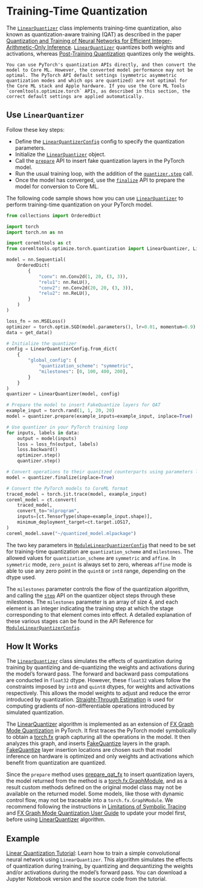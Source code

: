 # Training-Time Quantization

The [`LinearQuantizer`](https://apple.github.io/coremltools/source/coremltools.optimize.torch.quantization.html#coremltools.optimize.torch.quantization.LinearQuantizer) class implements training-time quantization, also known as quantization-aware training (QAT) as described in the paper [Quantization and Training of Neural Networks for Efficient Integer-Arithmetic-Only Inference](https://arxiv.org/pdf/1712.05877.pdf). [`LinearQuantizer`](https://apple.github.io/coremltools/source/coremltools.optimize.torch.quantization.html#coremltools.optimize.torch.quantization.LinearQuantizer) quantizes both weights and activations, whereas [Post-Training Quantization](data-free-quantization) quantizes only the weights.

```{admonition} PyTorch quantization APIs
You can use PyTorch's quantization APIs directly, and then convert the model to Core ML. However, the converted model performance may not be optimal. The PyTorch API default settings (symmetric asymmetric quantization modes and which ops are quantized) are not optimal for the Core ML stack and Apple hardware. If you use the Core ML Tools `coremltools.optimize.torch` APIs, as described in this section, the correct default settings are applied automatically.
```

## Use `LinearQuantizer`

Follow these key steps: 

- Define the [`LinearQuantizerConfig`](https://apple.github.io/coremltools/source/coremltools.optimize.torch.quantization.html#coremltools.optimize.torch.quantization.LinearQuantizerConfig) config to specify the quantization parameters.
- Initialize the [`LinearQuantizer`](https://apple.github.io/coremltools/source/coremltools.optimize.torch.quantization.html#coremltools.optimize.torch.quantization.LinearQuantizer) object.
- Call the [`prepare`](https://apple.github.io/coremltools/source/coremltools.optimize.torch.quantization.html#coremltools.optimize.torch.quantization.LinearQuantizer.prepare) API to insert fake quantization layers in the PyTorch model.
- Run the usual training loop, with the addition of the [`quantizer.step`](https://apple.github.io/coremltools/source/coremltools.optimize.torch.quantization.html#coremltools.optimize.torch.quantization.LinearQuantizer.step) call.
- Once the model has converged, use the [`finalize`](https://apple.github.io/coremltools/source/coremltools.optimize.torch.quantization.html#coremltools.optimize.torch.quantization.LinearQuantizer.finalize) API to prepare the model for conversion to Core ML.

The following code sample shows how you can use [`LinearQuantizer`](https://apple.github.io/coremltools/source/coremltools.optimize.torch.quantization.html#coremltools.optimize.torch.quantization.LinearQuantizer) to perform training-time quantization on your PyTorch model.  

```python
from collections import OrderedDict

import torch
import torch.nn as nn

import coremltools as ct
from coremltools.optimize.torch.quantization import LinearQuantizer, LinearQuantizerConfig

model = nn.Sequential(
    OrderedDict(
        {
            "conv": nn.Conv2d(1, 20, (3, 3)),
            "relu1": nn.ReLU(),
            "conv2": nn.Conv2d(20, 20, (3, 3)),
            "relu2": nn.ReLU(),
        }
    )
)

loss_fn = nn.MSELoss()
optimizer = torch.optim.SGD(model.parameters(), lr=0.01, momentum=0.9)
data = get_data()

# Initialize the quantizer
config = LinearQuantizerConfig.from_dict(
    {
        "global_config": {
            "quantization_scheme": "symmetric",
            "milestones": [0, 100, 400, 200],
        }
    }
)
quantizer = LinearQuantizer(model, config)

# Prepare the model to insert FakeQuantize layers for QAT
example_input = torch.rand(1, 1, 20, 20)
model = quantizer.prepare(example_inputs=example_input, inplace=True)

# Use quantizer in your PyTorch training loop
for inputs, labels in data:
    output = model(inputs)
    loss = loss_fn(output, labels)
    loss.backward()
    optimizer.step()
    quantizer.step()

# Convert operations to their quanitzed counterparts using parameters learnt via QAT
model = quantizer.finalize(inplace=True)

# Convert the PyTorch models to CoreML format
traced_model = torch.jit.trace(model, example_input)
coreml_model = ct.convert(
    traced_model,
    convert_to="mlprogram",
    inputs=[ct.TensorType(shape=example_input.shape)],
    minimum_deployment_target=ct.target.iOS17,
)
coreml_model.save("~/quantized_model.mlpackage")
```

The two key parameters in [`ModuleLinearQuantizerConfig`](https://apple.github.io/coremltools/source/coremltools.optimize.torch.quantization.html#coremltools.optimize.torch.quantization.ModuleLinearQuantizerConfig) that need to be set for training-time quantization are `quantization_scheme` and `milestones`. The allowed values for `quantization_scheme` are `symmetric` and `affine`. In `symmetric` mode, `zero_point` is always set to zero, whereas `affine` mode is able to use any zero point in the `quint8` or `int8` range, depending on the dtype used. 

The `milestones` parameter controls the flow of the quantization algorithm, and calling the [`step`](https://apple.github.io/coremltools/source/coremltools.optimize.torch.quantization.html#coremltools.optimize.torch.quantization.LinearQuantizer.step) API on the quantizer object steps through these milestones. The `milestones` parameter is an array of size 4, and each element is an integer indicating the training step at which the stage corresponding to that element comes into effect. A detailed explanation of these various stages can be found in the API Reference for [`ModuleLinearQuantizerConfig`](https://apple.github.io/coremltools/source/coremltools.optimize.torch.quantization.html#coremltools.optimize.torch.quantization.ModuleLinearQuantizerConfig).

## How It Works

The [`LinearQuantizer`](https://apple.github.io/coremltools/source/coremltools.optimize.torch.quantization.html#coremltools.optimize.torch.quantization.LinearQuantizer) class simulates the effects of quantization during training by quantizing and de-quantizing the weights and activations during the model’s forward pass. The forward and backward pass computations are conducted in `float32` dtype. However, these `float32` values follow the constraints imposed by `int8` and `quint8` dtypes, for weights and activations respectively. This allows the model weights to adjust and reduce the error introduced by quantization.  [Straight-Through Estimation](https://arxiv.org/pdf/1308.3432.pdf) is used for computing gradients of non-differentiable operations introduced by simulated quantization.

The [LinearQuantizer](https://apple.github.io/coremltools/source/coremltools.optimize.torch.quantization.html#coremltools.optimize.torch.quantization.LinearQuantizer) algorithm is implemented as an extension of [FX Graph Mode Quantization](https://pytorch.org/tutorials/prototype/fx_graph_mode_quant_guide.html) in PyTorch. It first traces the PyTorch model symbolically to obtain a [torch.fx](https://pytorch.org/docs/stable/fx.html) graph capturing all the operations in the model. It then analyzes this graph, and inserts [FakeQuantize](https://pytorch.org/docs/stable/generated/torch.ao.quantization.fake_quantize.FakeQuantize.html) layers in the graph. [FakeQuantize](https://pytorch.org/docs/stable/generated/torch.ao.quantization.fake_quantize.FakeQuantize.html)  layer insertion locations are chosen such that model inference on hardware is optimized and only weights and activations which benefit from quantization are quantized. 

Since the `prepare` method uses [prepare_qat_fx](https://pytorch.org/docs/stable/generated/torch.ao.quantization.quantize_fx.prepare_qat_fx.html) to insert quantization layers, the model returned from the method is a [torch.fx.GraphModule](https://pytorch.org/docs/stable/fx.html#torch.fx.GraphModule), and as a result custom methods defined on the original model class may not be available on the returned model. Some models, like those with dynamic control flow, may not be traceable into a `torch.fx.GraphModule`. We recommend following the instructions in [Limitations of Symbolic Tracing](https://pytorch.org/docs/stable/fx.html#limitations-of-symbolic-tracing) and [FX Graph Mode Quantization User Guide](https://pytorch.org/tutorials/prototype/fx_graph_mode_quant_guide.html) to update your model first, before using [LinearQuantizer](https://apple.github.io/coremltools/source/coremltools.optimize.torch.quantization.html#coremltools.optimize.torch.quantization.LinearQuantizer) algorithm.

## Example

[Linear Quantization Tutorial](https://apple.github.io/coremltools/_examples/linear_quantization.html): Learn how to train a simple convolutional neural network using `LinearQuantizer`. This algorithm simulates the effects of quantization during training, by quantizing and dequantizing the weights and/or activations during the model’s forward pass. You can download a Jupyter Notebook version and the source code from the tutorial.
